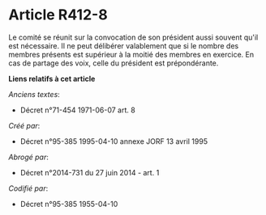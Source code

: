 # Article R412-8

Le comité se réunit sur la convocation de son président aussi souvent qu'il est nécessaire. Il ne peut délibérer valablement
que si le nombre des membres présents est supérieur à la moitié des membres en exercice. En cas de partage des voix, celle du
président est prépondérante.

**Liens relatifs à cet article**

_Anciens textes_:

  - Décret n°71-454 1971-06-07 art. 8

_Créé par_:

  - Décret n°95-385 1995-04-10 annexe JORF 13 avril 1995

_Abrogé par_:

  - Décret n°2014-731 du 27 juin 2014 - art. 1

_Codifié par_:

  - Décret n°95-385 1955-04-10
